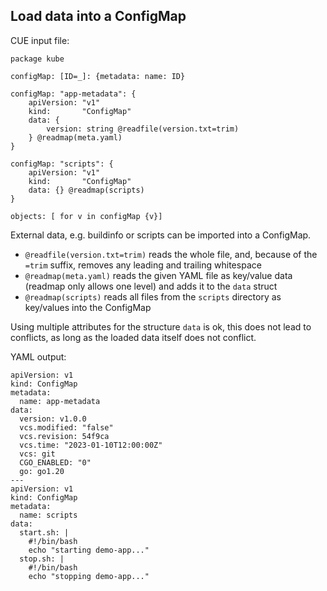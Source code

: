 ## Load data into a ConfigMap

CUE input file:

    package kube

    configMap: [ID=_]: {metadata: name: ID}

    configMap: "app-metadata": {
        apiVersion: "v1"
        kind:       "ConfigMap"
        data: {
            version: string @readfile(version.txt=trim)
        } @readmap(meta.yaml)
    }

    configMap: "scripts": {
        apiVersion: "v1"
        kind:       "ConfigMap"
        data: {} @readmap(scripts)
    }

    objects: [ for v in configMap {v}]

External data, e.g. buildinfo or scripts can be imported into a ConfigMap.

* `@readfile(version.txt=trim)` reads the whole file, and, because of the `=trim`
  suffix, removes any leading and trailing whitespace
* `@readmap(meta.yaml)` reads the given YAML file as key/value data
  (readmap only allows one level) and adds it to the `data` struct
* `@readmap(scripts)` reads all files from the `scripts` directory as key/values
  into the ConfigMap

Using multiple attributes for the structure `data` is ok, this does not lead to
conflicts, as long as the loaded data itself does not conflict.

YAML output:

    apiVersion: v1
    kind: ConfigMap
    metadata:
      name: app-metadata
    data:
      version: v1.0.0
      vcs.modified: "false"
      vcs.revision: 54f9ca
      vcs.time: "2023-01-10T12:00:00Z"
      vcs: git
      CGO_ENABLED: "0"
      go: go1.20
    ---
    apiVersion: v1
    kind: ConfigMap
    metadata:
      name: scripts
    data:
      start.sh: |
        #!/bin/bash
        echo "starting demo-app..."
      stop.sh: |
        #!/bin/bash
        echo "stopping demo-app..."
